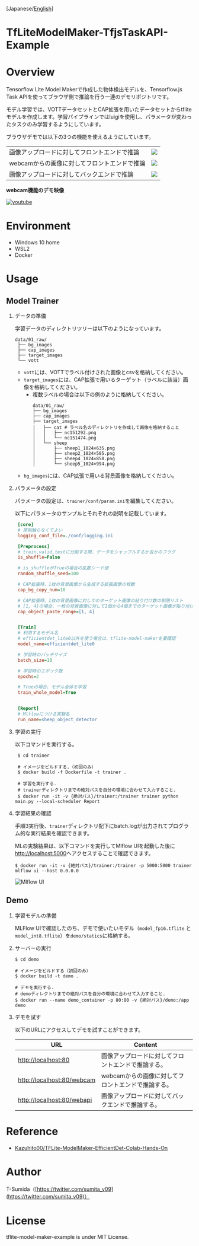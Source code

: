 [Japanese/[English](./README_EN.md)]

# TfLiteModelMaker-TfjsTaskAPI-Example
# Overview
Tensorflow Lite Model Makerで作成した物体検出モデルを、Tensorflow.js Task APIを使ってブラウザ側で推論を行う一連のデモリポジトリです。

モデル学習では、VOTTデータセットとCAP拡張を用いたデータセットからtfliteモデルを作成します。学習パイプラインではluigiを使用し、パラメータが変わったタスクのみ学習するようにしています。

ブラウザデモでは以下の3つの機能を使えるようにしています。

|||
|---|---|
|画像アップロードに対してフロントエンドで推論| ![](./docs/post_front.png)|
|webcamからの画像に対してフロントエンドで推論| ![](./docs/webcam_front.png)|
|画像アップロードに対してバックエンドで推論| ![](./docs/post_webapi.png)|


**webcam機能のデモ映像**

[![youtube](http://img.youtube.com/vi/U8f_jOCZtfg/0.jpg)](https://www.youtube.com/watch?v=U8f_jOCZtfg)

# Environment

- Windows 10 home
- WSL2
- Docker

# Usage

## Model Trainer

1. データの準備
   
   学習データのディレクトリツリーは以下のようになっています。
   ```
   data/01_raw/
    ├── bg_images
    ├── cap_images
    ├── target_images
    └── vott

   ```

   - ```vott```には、VOTTでラベル付けされた画像とcsvを格納してください。
   - ```target_images```には、CAP拡張で用いるターゲット（ラベルに該当）画像を格納してください。
     - 複数ラベルの場合は以下の例のように格納してください。
        ```
        data/01_raw/
        ├── bg_images
        ├── cap_images
        ├── target_images
        │   ├── cat # ラベル名のディレクトリを作成して画像を格納すること
        │   │   ├── nc151292.png
        │   │   └── nc151474.png
        │   └── sheep
        │       ├── sheep1_1024×635.png
        │       ├── sheep2_1024×585.png
        │       ├── sheep4_1024×858.png
        │       └── sheep5_1024×994.png
        ```
   - ```bg_images```には、CAP拡張で用いる背景画像を格納してください。

2. パラメータの設定
   
   パラメータの設定は、```trainer/conf/param.ini```を編集してください。
   
   以下にパラメータのサンプルとそれぞれの説明を記載しています。

   ```ini
    [core]
    # 原則触らなくてよい
    logging_conf_file=./conf/logging.ini

    [Preprocess]
    # train,valid,testに分割する際、データをシャッフルするか否かのフラグ
    is_shuffle=False

    # is_shuffleがTrueの場合の乱数シード値
    random_shuffle_seed=100

    # CAP拡張時、1枚の背景画像から生成する拡張画像の枚数
    cap_bg_copy_num=10

    # CAP拡張時、1枚の背景画像に対してのターゲット画像の貼り付け数の制限リスト
    # [1, 4]の場合、一枚の背景画像に対して1個から4個までのターゲット画像が貼り付けられる。
    cap_object_paste_range=[1, 4]


    [Train]
    # 利用するモデル名
    # efficientdet_lite0以外を使う場合は、tflite-model-makerを要確認
    model_name=efficientdet_lite0

    # 学習時のバッチサイズ
    batch_size=10

    # 学習時のエポック数
    epochs=2

    # Trueの場合、モデル全体を学習
    train_whole_model=True


    [Report]
    # Mlflowにつける実験名
    run_name=sheep_object_detector
   ```
3. 学習の実行
   
   以下コマンドを実行する。
   ```shell
    $ cd trainer

    # イメージをビルドする.（初回のみ）
    $ docker build -f Dockerfile -t trainer .

    # 学習を実行する.
    # trainerディレクトリまでの絶対パスを自分の環境に合わせて入力すること.
    $ docker run -it -v {絶対パス}/trainer:/trainer trainer python main.py --local-scheduler Report
   ```
4. 学習結果の確認

   手順3実行後、```trainer```ディレクトリ配下にbatch.logが出力されてプログラム的な実行結果を確認できます。
   
   MLの実験結果は、以下コマンドを実行してMlflow UIを起動した後に[http://localhost:5000](http://localhost:5000)へアクセスすることで確認できます。
   ```
   $ docker run -it -v {絶対パス}/trainer:/trainer -p 5000:5000 trainer mlflow ui --host 0.0.0.0
   ```

   ![Mlflow UI](./docs/mlflow.png)


## Demo
1. 学習モデルの準備
   
   MLFlow UIで確認したのち、デモで使いたいモデル（```model_fp16.tflite``` と ```model_int8.tflite```）を```demo/statics```に格納する。

2. サーバーの実行
   ```shell
   $ cd demo

   # イメージをビルドする（初回のみ）
   $ docker build -t demo .

   # デモを実行する.
   # demoディレクトリまでの絶対パスを自分の環境に合わせて入力すること.
   $ docker run --name demo_container -p 80:80 -v {絶対パス}/demo:/app demo
   ```

3. デモを試す
   
   以下のURLにアクセスしてデモを試すことができます。

   | URL | Content |
   |---|---|
   |[http://localhost:80](http://localhost:80)| 画像アップロードに対してフロントエンドで推論する。 |
   |[http://localhost:80/webcam](http://localhost:80/webcam)| webcamからの画像に対してフロントエンドで推論する。 |
   |[http://localhost:80/webapi](http://localhost:80/webapi)| 画像アップロードに対してバックエンドで推論する。 |


# Reference
- [Kazuhito00/TFLite-ModelMaker-EfficientDet-Colab-Hands-On](https://github.com/Kazuhito00/TFLite-ModelMaker-EfficientDet-Colab-Hands-On)

# Author

T-Sumida（[https://twitter.com/sumita_v09](https://twitter.com/sumita_v09)）

# License
tflite-model-maker-example is under MIT License.

